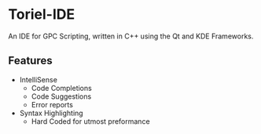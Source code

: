 # Toriel-IDE

An IDE for GPC Scripting, written in C++ using the Qt and KDE Frameworks.

## Features
* IntelliSense
    * Code Completions
    * Code Suggestions
    * Error reports
* Syntax Highlighting
  * Hard Coded for utmost preformance

